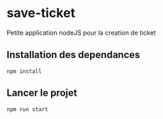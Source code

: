 # save-ticket
Petite application nodeJS pour la creation de ticket

## Installation des dependances
```shell
npm install
```


## Lancer le projet
```shell
npm run start
```


